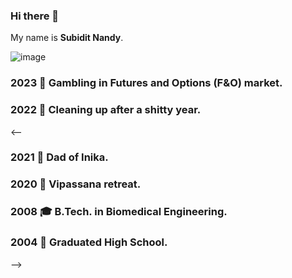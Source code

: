 ### Hi there 👋
My name is **Subidit Nandy**.

![image](https://user-images.githubusercontent.com/6633808/160689302-3fe5e5d4-ba24-4525-8ed1-a8351ccbc0ef.png)

### 2023 🎲 Gambling in Futures and Options (F&O) market.
### 2022 🧻️ Cleaning up after a shitty year.
<--
### 2021 🍼 Dad of Inika.
### 2020 🛐 Vipassana retreat. 
### 2008 🎓 B.Tech. in Biomedical Engineering.
### 2004 🎊 Graduated High School.
-->
